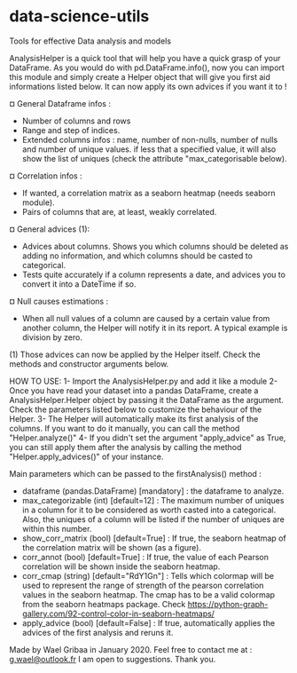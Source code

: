 # data-science-utils
Tools for effective Data analysis and models

AnalysisHelper is a quick tool that will help you have a quick grasp of your DataFrame.
As you would do with pd.DataFrame.info(), now you can import this module and simply create a Helper object that will give you first aid informations listed below. It can now apply its own advices if you want it to !

¤ General Dataframe infos : 
* Number of columns and rows
* Range and step of indices.
* Extended columns infos : name, number of non-nulls, number of nulls and number of unique values. if less that a specified value, it will also show the list of uniques (check the attribute "max_categorisable below).

¤ Correlation infos :
* If wanted, a correlation matrix as a seaborn heatmap (needs seaborn module).
* Pairs of columns that are, at least, weakly correlated.

¤ General advices (1):
* Advices about columns. Shows you which columns should be deleted as adding no information, and which columns should be casted to categorical.
* Tests quite accurately if a column represents a date, and advices you to convert it into a DateTime if so.

¤ Null causes estimations :
* When all null values of a column are caused by a certain value from another column, the Helper will notify it in its report. A typical example is division by zero.

(1) Those advices can now be applied by the Helper itself. Check the methods and constructor arguments below.

HOW TO USE:
1- Import the AnalysisHelper.py and add it like a module
2- Once you have read your dataset into a pandas DataFrame, create a AnalysisHelper.Helper object by passing it the DataFrame as the argument. Check the parameters listed below to customize the behaviour of the Helper.
3- The Helper will automatically make its first analysis of the columns. If you want to do it manually, you can call the method "Helper.analyze()"
4- If you didn't set the argument "apply_advice" as True, you can still apply them after the analysis by calling the method "Helper.apply_advices()" of your instance.

Main parameters which can be passed to the firstAnalysis() method :
- dataframe (pandas.DataFrame) [mandatory] : the dataframe to analyze.
- max_categorizable (int) [default=12] : The maximum number of uniques in a column for it to be considered as worth casted into a categorical. Also, the uniques of a column will be listed if the number of uniques are within this number.
- show_corr_matrix (bool) [default=True] : If true, the seaborn heatmap of the correlation matrix will be shown (as a figure).
- corr_annot (bool) [default=True] : If true, the value of each Pearson correlation will be shown inside the seaborn heatmap.
- corr_cmap (string) [default="RdY1Gn"] : Tells which colormap will be used to represent the range of strength of the pearson correlation values in the seaborn heatmap. The cmap has to be a valid colormap from the seaborn heatmaps package. Check https://python-graph-gallery.com/92-control-color-in-seaborn-heatmaps/
- apply_advice (bool) [default=False] : If true, automatically applies the advices of the first analysis and reruns it.


Made by Wael Gribaa in January 2020.
Feel free to contact me at : g.wael@outlook.fr
I am open to suggestions. Thank you.
